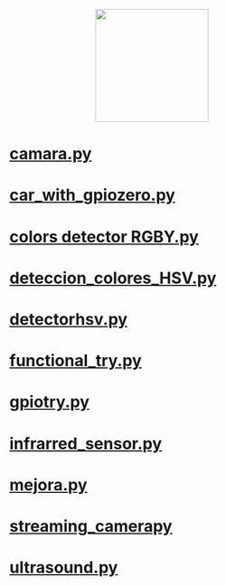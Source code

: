 <p align="center">
  <img width="200" height="200" src="https://github.com/Ploirad/WRO-2024-ArduMASTERS/assets/148375115/122c7233-1e41-4727-894d-9d810f12458b">
</p> 

# [camara.py](https://github.com/Ploirad/WRO-2024-ArduMASTERS/blob/francisco-y-mario/src/diary/camara.py)
# [car_with_gpiozero.py](https://github.com/Ploirad/WRO-2024-ArduMASTERS/blob/francisco-y-mario/src/diary/car_with_gpiozero.py)
# [colors detector RGBY.py](https://github.com/Ploirad/WRO-2024-ArduMASTERS/blob/francisco-y-mario/src/diary/colors%20detector%20RGBY.py)
# [deteccion_colores_HSV.py](https://github.com/Ploirad/WRO-2024-ArduMASTERS/blob/francisco-y-mario/src/diary/deteccion_colores_HSV.py)
# [detectorhsv.py](https://github.com/Ploirad/WRO-2024-ArduMASTERS/blob/francisco-y-mario/src/diary/detectorhsv.py)
# [functional_try.py](https://github.com/Ploirad/WRO-2024-ArduMASTERS/blob/francisco-y-mario/src/diary/functional_try.py)
# [gpiotry.py](https://github.com/Ploirad/WRO-2024-ArduMASTERS/blob/francisco-y-mario/src/diary/gpiotry.py)
# [infrarred_sensor.py]()
# [mejora.py]()
# [streaming_camerapy]()
# [ultrasound.py]()
